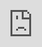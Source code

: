 ```yaml
---
title: "Cara Melihat File yang Dikirim Lewat Bluetooth di Laptop"
date: 2023-10-22
categories: 
  - "laptop"
tags: 
  - "bluetooth"
  - "data-transfer"
  - "file-management"
  - "file-transfer"
  - "laptop"
---
```


**Cara Melihat File Yang Dikirim Lewat Bluetooth Di Laptop** - Pernahkah kamu menerima file penting dari teman melalui Bluetooth di laptop, tapi bingung di mana letaknya? Tenang, menemukan file yang dikirim lewat Bluetooth di laptop ternyata gampang banget! Kamu hanya perlu mengetahui lokasi penyimpanan default dan beberapa trik sederhana untuk mengidentifikasi file yang kamu terima.

Artikel ini akan memandu kamu langkah demi langkah, mulai dari mengaktifkan Bluetooth di laptop hingga mengelola file yang telah diterima. Siap-siap untuk menjelajahi dunia file Bluetooth di laptopmu!

## Cara Mengaktifkan Bluetooth di Laptop

Bluetooth merupakan teknologi nirkabel yang memungkinkan perangkat elektronik untuk saling terhubung tanpa kabel. Di laptop, Bluetooth biasanya digunakan untuk menghubungkan perangkat seperti headset, speaker, printer, dan mouse. Jika Anda ingin menggunakan Bluetooth di laptop, Anda perlu mengaktifkannya terlebih dahulu.

### Cara Mengaktifkan Bluetooth di Laptop

Langkah-langkah mengaktifkan Bluetooth di laptop dapat bervariasi tergantung pada sistem operasi yang digunakan. Berikut adalah panduan mengaktifkan Bluetooth di Windows, macOS, dan Linux.

### Mengaktifkan Bluetooth di Windows

- Klik ikon **"Action Center"**di taskbar.
- Cari ikon **"Bluetooth"**dan klik untuk mengaktifkannya.
- Anda juga dapat mengakses pengaturan Bluetooth melalui **"Settings"**\> **"Devices"**\> **"Bluetooth & other devices"**.

Contoh gambar ilustrasi: Tombol Bluetooth biasanya berada di taskbar atau di menu "Action Center" dengan ikon berbentuk gelombang biru.

### Mengaktifkan Bluetooth di macOS

- Klik ikon **"Apple"**di pojok kiri atas layar.
- Pilih **"System Preferences"**.
- Klik ikon **"Bluetooth"**.
- Klik tombol **"Turn Bluetooth On"**untuk mengaktifkan Bluetooth.

Contoh gambar ilustrasi: Ikon Bluetooth biasanya berbentuk gelombang biru dan terletak di menu bar atau di "System Preferences" dengan nama "Bluetooth".

### Mengaktifkan Bluetooth di Linux

- Buka menu **"System Settings"**.
- Pilih **"Bluetooth"**atau **"Wireless"**.
- Aktifkan Bluetooth dengan menggeser tombol **"On"**.

Contoh gambar ilustrasi: Tombol Bluetooth biasanya berada di menu "System Settings" atau di menu "Wireless" dengan ikon berbentuk gelombang biru.

Berikut tabel yang merangkum langkah-langkah mengaktifkan Bluetooth di berbagai sistem operasi:

| Sistem Operasi | Langkah-langkah |
| --- | --- |
| Windows | Klik ikon "Action Center" di taskbar, cari ikon "Bluetooth" dan klik untuk mengaktifkannya. |
| macOS | Klik ikon "Apple" di pojok kiri atas layar, pilih "System Preferences", klik ikon "Bluetooth", dan klik tombol "Turn Bluetooth On". |
| Linux | Buka menu "System Settings", pilih "Bluetooth" atau "Wireless", dan aktifkan Bluetooth dengan menggeser tombol "On". |

## Mencari File yang Diterima Lewat Bluetooth

Setelah berhasil mengirim file melalui Bluetooth, langkah selanjutnya adalah mencari file tersebut di laptop. File yang diterima melalui Bluetooth biasanya disimpan di folder khusus yang mudah ditemukan. Lokasi penyimpanan default file Bluetooth dapat bervariasi tergantung pada sistem operasi yang digunakan.

### Lokasi Penyimpanan File Bluetooth

Untuk menemukan file yang diterima melalui Bluetooth, Anda dapat mengecek beberapa lokasi umum di laptop. Berikut beberapa folder yang mungkin berisi file Bluetooth:

- **Downloads**: Banyak laptop menyimpan file Bluetooth di folder Downloads, bersama dengan file yang diunduh dari internet.
- **Bluetooth**: Beberapa laptop memiliki folder khusus bernama "Bluetooth" atau "Bluetooth Received Files" di mana file Bluetooth disimpan.
- **Network**: Beberapa sistem operasi menyimpan file Bluetooth di folder Network, biasanya dalam subfolder yang menunjukkan nama perangkat Bluetooth pengirim.

Jika Anda tidak menemukan file Bluetooth di folder-folder tersebut, Anda dapat mencoba mencari file menggunakan fitur pencarian di laptop. Ketik nama file yang ingin Anda cari di kotak pencarian, dan sistem operasi akan menampilkan daftar file yang sesuai.

### Contoh Ilustrasi Lokasi File Bluetooth

Misalnya, pada sistem operasi Windows, file Bluetooth mungkin disimpan di folder "Downloads" atau di folder "Bluetooth" yang berada di dalam folder "Network".

Berikut ilustrasi contoh lokasi penyimpanan file Bluetooth di laptop:

**Ilustrasi:**Gambar menunjukkan folder "Downloads" dengan file Bluetooth yang diterima. Folder "Downloads" berada di dalam folder "This PC" atau "My Computer".

### Tabel Lokasi Penyimpanan File Bluetooth

| Sistem Operasi | Lokasi Penyimpanan File Bluetooth |
| --- | --- |
| Windows | Downloads, Bluetooth (di dalam Network), atau folder khusus Bluetooth |
| macOS | Downloads, Bluetooth, atau folder khusus Bluetooth |
| Linux | Downloads, Bluetooth, atau folder khusus Bluetooth (tergantung distribusi Linux) |

## Mengidentifikasi File yang Diterima: Cara Melihat File Yang Dikirim Lewat Bluetooth Di Laptop

![Cara Melihat File Yang Dikirim Lewat Bluetooth Di Laptop](images/2b2e1c8758f3f15d890a094303656c2c.jpg "Bluetooth transfer file via send phone pc share through using win video")

Setelah file berhasil dikirim melalui Bluetooth, langkah selanjutnya adalah memastikan file tersebut benar-benar diterima dan tersimpan di laptop. Ada beberapa cara untuk mengidentifikasi file yang diterima melalui Bluetooth, yaitu dengan memeriksa nama file, tanggal diterima, dan ukuran file.

### Cara Mengenali File yang Diterima, Cara Melihat File Yang Dikirim Lewat Bluetooth Di Laptop

Mengenali file yang diterima melalui Bluetooth cukup mudah. Kamu bisa melihat nama file, tanggal diterima, dan ukuran file. Berikut adalah contoh gambar ilustrasi yang menunjukkan tampilan file yang diterima melalui Bluetooth di laptop:

Gambar ilustrasi menunjukkan tampilan folder di laptop, dengan file yang diterima melalui Bluetooth ditandai dengan ikon Bluetooth. Nama file, tanggal diterima, dan ukuran file tertera di bawah nama file.

### Tabel Atribut File

Berikut adalah tabel yang merangkum cara mengidentifikasi file yang diterima melalui Bluetooth berdasarkan berbagai atribut file:

| Atribut File | Cara Mengidentifikasi |
| --- | --- |
| Nama File | Perhatikan nama file yang diterima. Nama file biasanya sama dengan nama file yang dikirim. |
| Tanggal Diterima | Perhatikan tanggal dan waktu file diterima. Tanggal dan waktu ini menunjukkan kapan file diterima di laptop. |
| Ukuran File | Perhatikan ukuran file yang diterima. Ukuran file menunjukkan berapa besar file yang diterima. |

## Mengakses File yang Diterima

![Transfer](images/896ykde28jhbUbhVqfvqbc-1200-80.png "Transfer")

Setelah berhasil menerima file melalui Bluetooth, langkah selanjutnya adalah mengakses dan melihat isinya. Cara membuka file yang diterima melalui Bluetooth di laptop cukup mudah. Kamu bisa langsung membuka file tersebut melalui folder penyimpanan default di laptop atau menggunakan aplikasi yang sesuai dengan jenis file yang diterima.

### Cara Membuka File yang Diterima

Untuk membuka file yang diterima melalui Bluetooth, kamu dapat mengikuti langkah-langkah berikut:

- Buka folder penyimpanan default untuk file Bluetooth di laptop. Biasanya folder ini bernama "Bluetooth" atau "Bluetooth Receive" dan berada di dalam folder "Downloads" atau "Documents".
- Cari file yang ingin kamu buka dan klik dua kali pada file tersebut.
- Jika file tersebut tidak dapat dibuka secara langsung, kamu dapat menggunakan aplikasi yang sesuai dengan jenis file tersebut. Misalnya, jika kamu menerima file PDF, kamu dapat membukanya dengan aplikasi Adobe Acrobat Reader.

### Contoh Gambar Ilustrasi

Gambar ilustrasi di bawah ini menunjukkan cara membuka file yang diterima melalui Bluetooth di laptop.Gambar ilustrasi menunjukkan folder "Bluetooth" di dalam folder "Downloads" dengan beberapa file di dalamnya. Salah satu file bernama "Dokumen Penting.docx" dipilih dan di-klik dua kali untuk membukanya dengan aplikasi Microsoft Word.

### Cara Mengakses File yang Diterima Berdasarkan Jenis File

Berikut adalah tabel yang merangkum cara mengakses file yang diterima melalui Bluetooth berdasarkan berbagai jenis file:

| Jenis File | Cara Mengakses |
| --- | --- |
| Dokumen (Word, Excel, PowerPoint) | Buka dengan aplikasi Microsoft Office yang sesuai. |
| Gambar (JPEG, PNG, GIF) | Buka dengan aplikasi pembuka gambar seperti Windows Photo Viewer atau Adobe Photoshop. |
| Video (MP4, AVI, MKV) | Buka dengan aplikasi pemutar video seperti Windows Media Player atau VLC Media Player. |
| Audio (MP3, WAV, FLAC) | Buka dengan aplikasi pemutar musik seperti Windows Media Player atau Spotify. |
| PDF | Buka dengan aplikasi Adobe Acrobat Reader. |
| ZIP | Ekstrak file dengan aplikasi WinRAR atau 7-Zip. |

## Mengelola File yang Diterima

![Cara Melihat File Yang Dikirim Lewat Bluetooth Di Laptop](images/send-receive-files-bluetooth.png "Dignited")

Setelah berhasil menerima file melalui Bluetooth di laptop, kamu perlu mengelola file tersebut sesuai kebutuhan. File yang diterima bisa kamu pindahkan, salin, hapus, atau bahkan diganti namanya. Berikut cara mengelola file yang diterima melalui Bluetooth di laptop.

### Memindahkan dan Menyalin File

Memindahkan dan menyalin file yang diterima melalui Bluetooth sama seperti memindahkan atau menyalin file biasa di laptop. Kamu bisa menggunakan metode drag and drop atau menu konteks (klik kanan) untuk memindahkan atau menyalin file.

- **Drag and drop**: Klik dan tahan file yang ingin dipindahkan atau disalin, lalu seret ke lokasi tujuan. Untuk menyalin file, tekan tombol Ctrl saat menyeret file.
- **Menu konteks**: Klik kanan pada file yang ingin dipindahkan atau disalin, lalu pilih "Cut" untuk memindahkan atau "Copy" untuk menyalin. Setelah itu, buka folder tujuan dan pilih "Paste" untuk menempelkan file.

### Menghapus File

Untuk menghapus file yang sudah tidak diperlukan, kamu bisa menggunakan metode drag and drop atau menu konteks.

- **Drag and drop**: Klik dan tahan file yang ingin dihapus, lalu seret ke ikon Recycle Bin di desktop.
- **Menu konteks**: Klik kanan pada file yang ingin dihapus, lalu pilih "Delete".

### Mengganti Nama File

Mengganti nama file yang diterima melalui Bluetooth sama seperti mengganti nama file biasa. Kamu bisa mengganti nama file dengan cara berikut:

- **Klik kanan**pada file yang ingin diganti namanya, lalu pilih "Rename".
- **Ketik nama baru**untuk file tersebut, lalu tekan Enter.

### Contoh Ilustrasi

Misalnya, kamu ingin memindahkan file "gambar.jpg" yang diterima melalui Bluetooth dari folder "Downloads" ke folder "Pictures". Kamu bisa melakukan drag and drop file "gambar.jpg" dari folder "Downloads" ke folder "Pictures".

### Tabel Cara Mengelola File

| Aksi | Cara |
| --- | --- |
| Memindahkan | Drag and drop atau Cut dan Paste |
| Menyalin | Drag and drop (tekan Ctrl) atau Copy dan Paste |
| Menghapus | Drag and drop ke Recycle Bin atau Delete |
| Mengganti Nama | Klik kanan dan pilih Rename |

<iframe style="position: absolute; top: 0; left: 0; width: 100%; height: 100%;" title="Cara Transfer File dengan Bluetooth di Windows 11" src="https://www.youtube.com/embed/fJefJHzdaUY?feature=oembed" frameborder="0" allowfullscreen="allowfullscreen"></iframe>

## Penutupan Akhir

Mencari file yang dikirim melalui Bluetooth di laptop kini tak lagi menjadi misteri. Dengan mengikuti langkah-langkah yang telah dijelaskan, kamu bisa dengan mudah menemukan, mengidentifikasi, dan mengelola file-file tersebut. Jadi, jangan ragu untuk memanfaatkan Bluetooth sebagai cara cepat dan praktis untuk berbagi file di antara perangkatmu.

## FAQ dan Solusi

**Apakah file yang dikirim lewat Bluetooth aman?**

Keamanan file yang dikirim lewat Bluetooth bergantung pada pengaturan dan keamanan perangkatmu. Pastikan perangkatmu terlindungi dengan password dan hindari mengirim file sensitif melalui Bluetooth di tempat umum.

**Bagaimana jika saya tidak menemukan file yang dikirim lewat Bluetooth?**

Jika kamu tidak menemukan file yang dikirim lewat Bluetooth, periksa folder Downloads atau folder Bluetooth di laptopmu. Jika masih belum ditemukan, coba periksa riwayat transfer Bluetooth atau hubungi pengirim untuk memastikan file telah terkirim dengan benar.

**Apakah saya bisa mengirim file besar melalui Bluetooth?**

Mengirim file besar melalui Bluetooth mungkin memakan waktu lama dan bergantung pada kecepatan Bluetooth perangkatmu. Untuk file besar, disarankan untuk menggunakan metode transfer lain seperti cloud storage atau USB drive.
